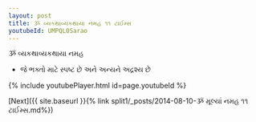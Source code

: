 ```yaml
---
layout: post
title: ૐ વ્યકથાવ્યકથાયા નમહ ૧૧ ટાઈમ્સ
youtubeId: UMPQL0Sarao
---
```

 
 
 ૐ વ્યકથાવ્યકથાયા નમહ  
 
 -  જે ભક્તો માટે સ્પષ્ટ છે અને અન્યને અદ્રશ્ય છે 
 
  
 
  
 
 
 
 
 
 


{% include youtubePlayer.html id=page.youtubeId %}
 
[Next]({{ site.baseurl }}{% link  split1/_posts/2014-08-10-ૐ મૂલ્યાં નમહ ૧૧ ટાઈમ્સ.md%})
 
